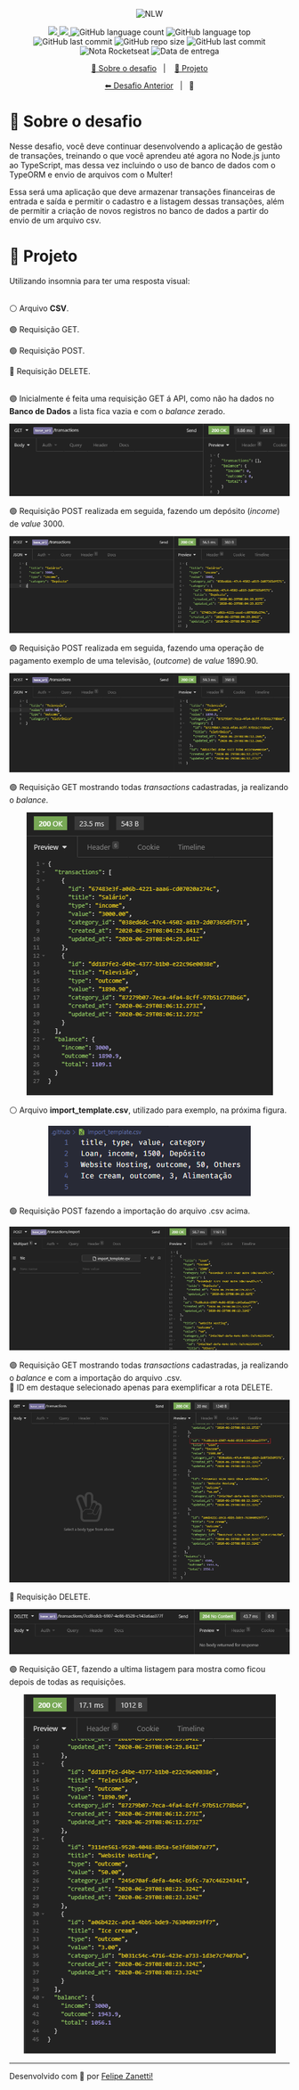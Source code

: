 <p align="center">
    <img src="https://camo.githubusercontent.com/d25397e9df01fe7882dcc1cbc96bdf052ffd7d0c/68747470733a2f2f73746f726167652e676f6f676c65617069732e636f6d2f676f6c64656e2d77696e642f626f6f7463616d702d676f737461636b2f6865616465722d6465736166696f732e706e67" alt="NLW" />
</p>
<p align="center">
    <a href="https://github.com/fajzanetti">
        <img src="https://img.shields.io/badge/GitHub-fajzanetti-34CB79?logo=GitHub"/>
    </a>
    <a href="https://www.linkedin.com/in/felipezanetti/">
        <img src="https://img.shields.io/badge/Linkedin-felipezanetti-34CB79?logo=linkedin"/>
    </a>
    <img alt="GitHub language count" src="https://img.shields.io/github/languages/count/fajzanetti/desafio-database-upload?color=34CB79" />
    <img alt="GitHub language top" src="https://img.shields.io/github/languages/top/fajzanetti/desafio-database-upload?color=34CB79" />
    <img alt="GitHub last commit" src="https://img.shields.io/github/last-commit/fajzanetti/desafio-database-upload?color=34CB79" />
    <img alt="GitHub repo size" src="https://img.shields.io/github/repo-size/fajzanetti/desafio-database-upload?color=34CB79" />
    <img alt="GitHub last commit" src="https://img.shields.io/github/last-commit/fajzanetti/desafio-database-upload?color=34CB79" />
    <img alt="Nota Rocketseat" src="https://img.shields.io/badge/Nota-10-34CB79" />
    <img alt="Data de entrega" src="https://img.shields.io/badge/Data%20de%20entrega-28%2F06%2F2020-34CB79" />
</p>
<p align="center">
  <a href="#-Sobre-o-desafio">🚀 Sobre o desafio</a>&nbsp;&nbsp;&nbsp;|&nbsp;&nbsp;&nbsp;
  <a href="#-Projeto">🚧 Projeto</a>
</p>
<p align="center">
  <a href="https://github.com/fajzanetti/primeiro-projeto-nodejs#readme">⬅ Desafio Anterior</a>&nbsp;&nbsp;&nbsp;|&nbsp;&nbsp;&nbsp;🚫
</p>

# 🚀 Sobre o desafio

Nesse desafio, você deve continuar desenvolvendo a aplicação de gestão de transações, treinando o que você aprendeu até agora no Node.js junto ao TypeScript, mas dessa vez incluindo o uso de banco de dados com o TypeORM e envio de arquivos com o Multer!

Essa será uma aplicação que deve armazenar transações financeiras de entrada e saída e permitir o cadastro e a listagem dessas transações, além de permitir a criação de novos registros no banco de dados a partir do envio de um arquivo csv.

# 🚧 Projeto
<div align="center">
    <p align="left">Utilizando insomnia para ter uma resposta visual:</br></br></p>
    <p align="left">⚪ Arquivo <strong>CSV</strong>.</p>
    <p align="left">🟣 Requisição GET.</p>
    <p align="left">🟢 Requisição POST.</p>
    <p align="left">🔴 Requisição DELETE.</br></br></p>
    <p align="left">🟣 Inicialmente é feita uma requisição GET á API, como não ha dados no <strong>Banco de Dados</strong> a lista fica vazia e com o <i>balance</i> zerado. </p>
    <img alt="Get Repos" title="Get Repos" src=".github/01.PNG" />
    <p align="left">🟢 Requisição POST realizada em seguida, fazendo um depósito (<i>income</i>) de <i>value</i> 3000.</p>
    <img alt="Get Repos" title="Get Repos" src=".github/02.PNG" />
    <p align="left">🟢 Requisição POST realizada em seguida, fazendo uma operação de pagamento exemplo de uma televisão, (<i>outcome</i>) de <i>value</i> 1890.90.</p>
    <img alt="Get Repos" title="Get Repos" src=".github/03.PNG" />
    <p align="left">🟣 Requisição GET mostrando todas <i>transactions</i> cadastradas, ja realizando o <i>balance</i>.</p>
    <img alt="Get Repos" title="Get Repos" src=".github/04.PNG" />
    <p align="left">⚪ Arquivo <strong>import_template.csv</strong>, utilizado para exemplo, na próxima figura.</p>
    <img alt="Get Repos" title="Get Repos" src=".github/CSV.PNG" />
    <p align="left">🟢 Requisição POST fazendo a importação do arquivo .csv acima.</p>
    <img alt="Get Repos" title="Get Repos" src=".github/05.PNG" />
    <p align="left">🟣 Requisição GET mostrando todas <i>transactions</i> cadastradas, ja realizando o <i>balance</i> e com a importação do arquivo .csv.<br>🔴 ID em destaque selecionado apenas para exemplificar a rota DELETE.</p>
    <img alt="Get Repos" title="Get Repos" src=".github/06.png" />
    <p align="left">🔴 Requisição DELETE.</p>
    <img alt="Get Repos" title="Get Repos" src=".github/07.PNG" />
    <p align="left">🟣 Requisição GET, fazendo a ultima listagem para mostra como ficou depois de todas as requisições.</p>
    <img alt="Get Repos" title="Get Repos" src=".github/08.PNG" />
</div>

---

Desenvolvido com 💚 por [Felipe Zanetti!](https://www.linkedin.com/in/felipezanetti/)
